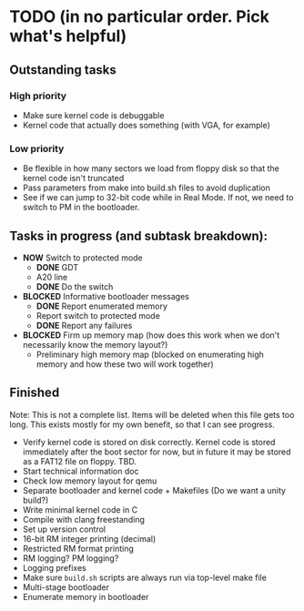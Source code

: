 # TODO (in no particular order. Pick what's helpful)

## Outstanding tasks

### High priority

- Make sure kernel code is debuggable
- Kernel code that actually does something (with VGA, for example)

### Low priority

- Be flexible in how many sectors we load from floppy disk so that the kernel code isn't truncated
- Pass parameters from make into build.sh files to avoid duplication
- See if we can jump to 32-bit code while in Real Mode. If not, we need to switch to PM in the bootloader.

## Tasks in progress (and subtask breakdown):

- __NOW__ Switch to protected mode
  - __DONE__ GDT
  - A20 line
  - __DONE__ Do the switch
- __BLOCKED__ Informative bootloader messages
  - __DONE__ Report enumerated memory
  - Report switch to protected mode
  - __DONE__ Report any failures
- __BLOCKED__ Firm up memory map (how does this work when we don't necessarily know the memory layout?)
  - Preliminary high memory map (blocked on enumerating high memory and how these two will work together)

## Finished

Note: This is not a complete list. Items will be deleted when this file gets too long.
This exists mostly for my own benefit, so that I can see progress.

- Verify kernel code is stored on disk correctly. Kernel code is stored immediately after the boot sector for now, but in future it may be stored as a FAT12 file on floppy. TBD.
- Start technical information doc
- Check low memory layout for qemu
- Separate bootloader and kernel code + Makefiles (Do we want a unity build?)
- Write minimal kernel code in C
- Compile with clang freestanding
- Set up version control
- 16-bit RM integer printing (decimal)
- Restricted RM format printing
- RM logging? PM logging?
- Logging prefixes
- Make sure `build.sh` scripts are always run via top-level make file
- Multi-stage bootloader
- Enumerate memory in bootloader
